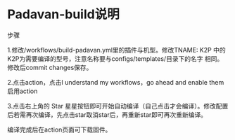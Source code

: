 # Padavan-build说明
步骤

1.修改/workflows/build-padavan.yml里的插件与机型。修改TNAME: K2P 中的K2P为需要编译的型号，注意名称要与configs/templates/目录下的名字
相同。修改后commit changes保存。

2.点击action，点击I understand my workflows，go ahead and enable them启用action

3.点击右上角的 Star 星星按钮即可开始自动编译（自己点击才会编译）。修改配置后若需再次编译，先点击star取消star后，再重新star即可再次重新编译。

编译完成后在action页面可下载固件。
